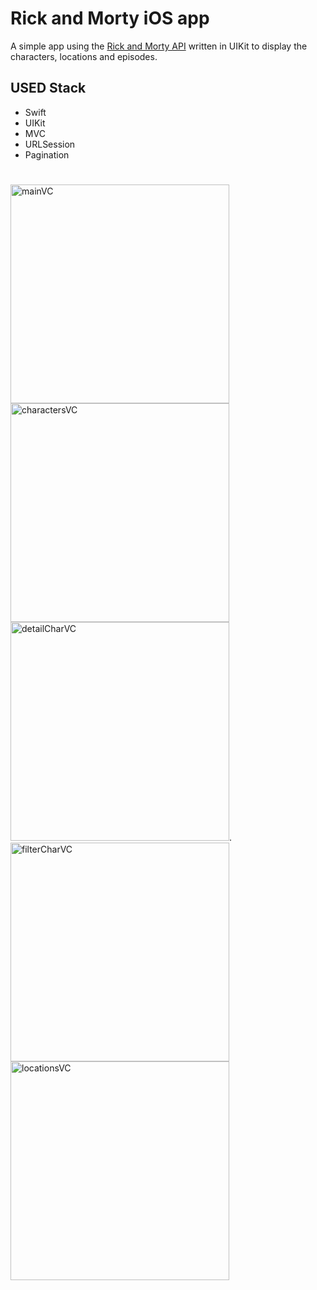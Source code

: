 # Rick and Morty iOS app
A simple app using the [Rick and Morty API](https://rickandmortyapi.com) written in UIKit to display the characters, locations and episodes.

## **USED Stack**
- Swift
- UIKit
- MVC
- URLSession
- Pagination
#


<img width="350" alt="mainVC" src=https://user-images.githubusercontent.com/96972423/183865399-35b4d824-6b04-4983-a777-667ce01b04fe.png>  <img width="350" alt="charactersVC" src=https://user-images.githubusercontent.com/96972423/183864431-489689a6-19da-4630-9920-7c254f239323.png>
<img width="350" alt="detailCharVC" src=https://user-images.githubusercontent.com/96972423/183864449-43e2977f-1397-498e-8d65-9414c20870d4.png>. <img width="350" alt="filterCharVC" src=https://user-images.githubusercontent.com/96972423/183864471-06057128-5047-48ba-a7c0-238c4c41dd51.png>
<img width="350" alt="locationsVC" src=https://user-images.githubusercontent.com/96972423/183864483-ce3753a7-6fd5-4f6a-accd-d0bf622e2bd0.png>
